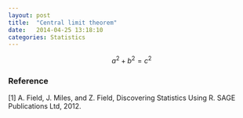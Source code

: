 ```yaml
---
layout: post
title:  "Central limit theorem"
date:   2014-04-25 13:18:10
categories: Statistics
---
```


$$a^2 + b^2 = c^2$$

### Reference

[1] A. Field, J. Miles, and Z. Field, Discovering Statistics Using R. SAGE Publications Ltd, 2012.

